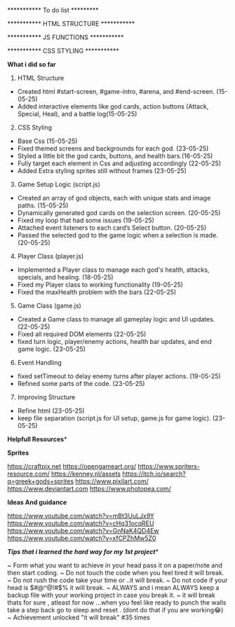 *********** To do list *********

<!-- script.gods array of obj etc  -->
<!-- Player JS for the behavior of the player attack / heal /  -->
<!-- game for the behavior of the page refresh / restart / screens-->
<!-- OPTIONAL COOLDOWNS -->
<!-- OPTIONAL More function to make the game more challenging and attractive  -->


*********** HTML STRUCTURE ***********

<!-- Intro & god choice containers-->
<!-- Battle screen  -->
<!-- Player Information -->
<!-- Enemy Information -->
<!-- buttons -->
 <!-- Refactor -->
 <!-- polishing -->

*********** JS FUNCTIONS ***********


<!-- Add Heal function -->
<!-- Add cooldown for special abilites -->
<!-- Add Healhbar UI instead of just numbers **(quiz lab can be the same ,check)** -->
 <!-- Refactor -->
 <!-- polishing -->


***********   CSS STYLING   ***********
<!-- image and animations for attacks -->
<!-- Themes for gods  -->
<!-- backgrounds -->


**************************************What i did so far************************************** 

1. HTML Structure
- Created html #start-screen, #game-intro, #arena, and #end-screen. (15-05-25)
- Added interactive elements like god cards, action buttons (Attack, Special, Heal), and a battle log(15-05-25)

2. CSS Styling

- Base Css (15-05-25)
- Fixed themed screens and backgrounds for each god. (23-05-25)
- Styled a little bit the god cards, buttons, and health bars.(16-05-25)
- Fully target each element in Css and adjusting accordingly (22-05-25)
- Added Extra styling sprites still without frames (23-05-25)

3. Game Setup Logic (script.js)

- Created an array of god objects, each with unique stats and image paths. (15-05-25)
- Dynamically generated god cards on the selection screen. (20-05-25)
- Fixed my loop that had some issues (19-05-25)
- Attached event listeners to each card’s Select button. (20-05-25)
- Passed the selected god to the game logic when a selection is made. (20-05-25)

4. Player Class (player.js)

- Implemented a Player class to manage each god's health, attacks, specials, and healing. (18-05-25)
- Fixed my Player class to working functionality (19-05-25)
- Fixed the maxHealth problem with the bars (22-05-25)

5. Game Class (game.js)

- Created a Game class to manage all gameplay logic and UI updates. (22-05-25)
- Fixed all required DOM elements (22-05-25)
- fixed turn logic, player/enemy actions, health bar updates, and end game logic. (23-05-25)

6. Event Handling

- fixed setTimeout to delay enemy turns after player actions. (19-05-25) 
- Refined some parts of the code. (23-05-25)

7. Improving Structure

- Refine html (23-05-25)
- keep file separation (script.js for UI setup, game.js for game logic). (23-05-25)


**************************************Helpfull Resources***************************************

**********Sprites**********

https://craftpix.net
https://opengameart.org/
https://www.spriters-resource.com/
https://kenney.nl/assets
https://itch.io/search?q=greek+gods+sprites
https://www.pixilart.com/
https://www.deviantart.com
https://www.photopea.com/

**********Ideas And guidance**********

https://www.youtube.com/watch?v=mBt3UuLJx9Y
https://www.youtube.com/watch?v=cHq31ocqREU
https://www.youtube.com/watch?v=GnNaK4QD4Ew
https://www.youtube.com/watch?v=xfCPZhMw5Z0


*************Tips that i learned the hard way for my 1st project**************

~ Form what you want to achieve in your head pass it on a paper/note and then start coding.
~ Do not touch the code when you feel tired it will break.
~ Do not rush the code take your time or ..it will break. 
~ Do not code if your head is $#@^@!#$% it will break. 
~ ALWAYS and i mean ALWAYS keep a backup file with your working project in case you break it.
~ it will break thats for sure , atleast for now ...when you feel like ready to punch the walls take a step back go to sleep and reset . (dont do that if you are working😂) 
~ Achievement unlocked "it will break"  #35 times
